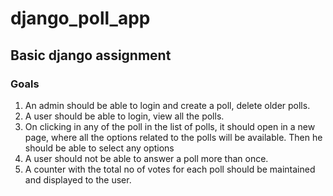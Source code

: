 # django_poll_app
## Basic django assignment

### Goals
1. An admin should be able to login and create a poll, delete older polls.
2. A user should be able to login, view all the polls.
3. On clicking in any of the poll in the list of polls, it should open in a new page, where all the options related to the polls will be available. Then he should be able to select any options
4. A user should not be able to answer a poll more than once.
5. A counter with the total no of votes for each poll should be maintained and displayed to the user. 

